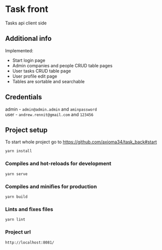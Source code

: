 # Task front
Tasks api client side
## Additional info
Implemented:
* Start login page
* Admin companies and people CRUD table pages
* User tasks CRUD table page
* User profile edit page
* Tables are sortable and searchable
## Credentials
admin - ```admin@admin.admin``` and ```aminpassword```  
user - ```andrew.rennit@gmail.com``` and ```123456```
## Project setup
To start whole project go to https://github.com/axioma34/task_back#start   
```
yarn install
```
### Compiles and hot-reloads for development
```
yarn serve
```
### Compiles and minifies for production
```
yarn build
```
### Lints and fixes files
```
yarn lint
```
### Project url
```
http://localhost:8081/
``` 

